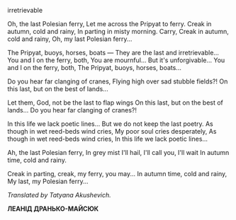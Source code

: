  
irretrievable

Oh, the last Polesian ferry, Let me across the Pripyat to ferry. Creak in autumn, cold and rainy, In parting in misty morning. Carry, Creak in autumn, cold and rainy, Oh, my last Polesian ferry...

The Pripyat, buoys, horses, boats — They are the last and irretrievable... You and I on the ferry, both, You are mournful... But it's unforgivable... You and I on the ferry, both, The Pripyat, buoys, horses, boats...

Do you hear far clanging of cranes, Flying high over sad stubble fields?! On this last, but on the best of lands...

Let them, God, not be the last to flap wings On this last, but on the best of lands... Do you hear far clanging of cranes?!

In this life we lack poetic lines... But we do not keep the last poetry. As though in wet reed-beds wind cries, My poor soul cries desperately, As though in wet reed-beds wind cries, In this life we lack poetic lines...

Ah, the last Polesian ferry, In grey mist I'll hail, I'll call you, I'll wait In autumn time, cold and rainy.

Creak in parting, creak, my ferry, you may... In autumn time, cold and rainy, My last, my Polesian ferry...

_Translated_ _by Tatyana Akushevich._

**ЛЕАНІД ДРАНЬКО-МАЙСЮК**

###
